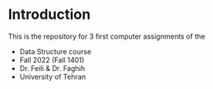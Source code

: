 # Introduction
This is the repository for 3 first computer assignments of the 
- Data Structure course 
- Fall 2022 (Fall 1401)
- Dr. Feili & Dr. Faghih
- University of Tehran